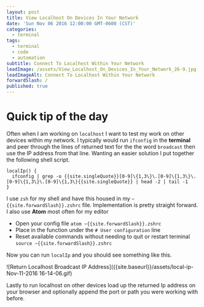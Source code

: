 ```yaml
---
layout: post
title: View Localhost On Devices In Your Network
date: 'Sun Nov 06 2016 12:00:00 GMT-0600 (CST)'
categories:
  - terminal
tags:
  - terminal
  - code
  - automation
subtitle: Connect To Localhost Within Your Network
leadImage: /assets/View_Localhost_On_Devices_In_Your_Network_26-9.jpg
leadImageAlt: Connect To Localhost Within Your Network
forwardSlash: /
published: true
---
```


# Quick tip of the day

Often when I am working on `localhost` I want to test my work on other devices within my network. I typically would run `ifconfig` in the __terminal__ and peer through the lines of returned text for the the word `broadcast` then use the IP address from that line. Wanting an easier solution I put together the following shell script.

```
localIp() {
  ifconfig | grep -o {{site.singleQuote}}[0-9]\{1,3\}\.[0-9]\{1,3\}\.[0-9]\{1,3\}\.[0-9]\{1,3\}{{site.singleQuote}} | head -2 | tail -1
}
```

I use `zsh` for my shell and have this housed in my `~{{site.forwardSlash}}.zshrc` file. Implementation is pretty straight forward. I also use __Atom__ most often for my editor

- Open your config file `atom ~{{site.forwardSlash}}.zshrc`
- Place in the function under the `# User configuration` line
- Reset available commands without needing to quit or restart terminal `source ~{{site.forwardSlash}}.zshrc`

Now you can run `localIp` and you should see something like this.

![Return Localhost Broadcast IP Address]({{site.baseurl}}/assets/local-ip-Nov-11-2016 16-14-06.gif)

Lastly to run localhost on other devices load up the returned Ip address on your browser and optionally append the port or path you were working with before.
